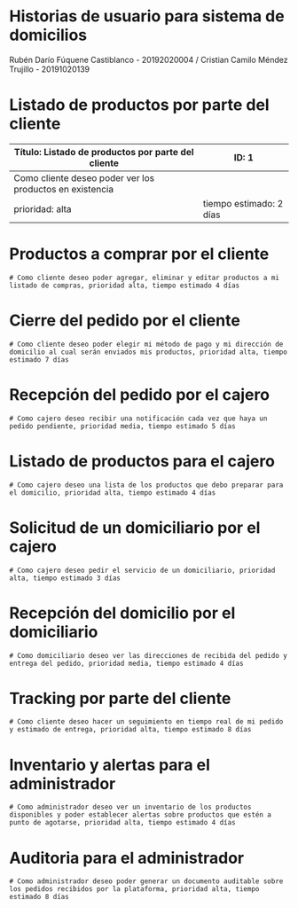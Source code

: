 # Historias de usuario para sistema de domicilios
Rubén Darío Fúquene Castiblanco - 20192020004 / Cristian Camilo Méndez Trujillo - 20191020139
  # Listado de productos por parte del cliente
| Título: Listado de productos por parte del cliente  | ID: 1 |
| ------------- | ------------- |
| Como cliente deseo poder ver los productos en existencia ||
| prioridad: alta  | tiempo estimado: 2 días |
  # Productos a comprar por el cliente
    # Como cliente deseo poder agregar, eliminar y editar productos a mi listado de compras, prioridad alta, tiempo estimado 4 días
  # Cierre del pedido por el cliente
    # Como cliente deseo poder elegir mi método de pago y mi dirección de domicilio al cual serán enviados mis productos, prioridad alta, tiempo estimado 7 días
  # Recepción del pedido por el cajero
    # Como cajero deseo recibir una notificación cada vez que haya un pedido pendiente, prioridad media, tiempo estimado 5 días
  # Listado de productos para el cajero
    # Como cajero deseo una lista de los productos que debo preparar para el domicilio, prioridad alta, tiempo estimado 4 días
  # Solicitud de un domiciliario por el cajero
    # Como cajero deseo pedir el servicio de un domiciliario, prioridad alta, tiempo estimado 3 días
  # Recepción del domicilio por el domiciliario
    # Como domiciliario deseo ver las direcciones de recibida del pedido y entrega del pedido, prioridad media, tiempo estimado 4 días
  # Tracking por parte del cliente
    # Como cliente deseo hacer un seguimiento en tiempo real de mi pedido y estimado de entrega, prioridad alta, tiempo estimado 8 días
  # Inventario y alertas para el administrador
    # Como administrador deseo ver un inventario de los productos disponibles y poder establecer alertas sobre productos que estén a punto de agotarse, prioridad alta, tiempo estimado 4 días
  # Auditoria para el administrador
    # Como administrador deseo poder generar un documento auditable sobre los pedidos recibidos por la plataforma, prioridad alta, tiempo estimado 8 días
